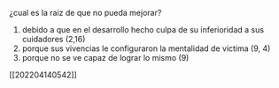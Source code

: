¿cual es la raiz de que no pueda mejorar?
1) debido a que en el desarrollo hecho culpa de su inferioridad a sus cuidadores (2,16)
2) porque sus vivencias le configuraron la mentalidad de victima (9, 4)
3) porque no se ve capaz de lograr lo mismo (9)

[[202204140542]]